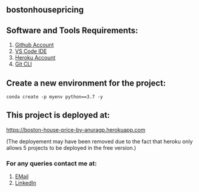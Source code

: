 ## bostonhousepricing

## Software and Tools Requirements:

1. [Github Account](https://github.com)
2. [VS Code IDE](https://code.visualstudio.com/)
3. [Heroku Account](https://heroku.com)
4. [Git CLI](https://git-scm.com/book/en/v2/Getting-Started-The-Command-Line)

## Create a new environment for the project:

```
conda create -p myenv python==3.7 -y
```

## This project is deployed at:
https://boston-house-price-by-anuragp.herokuapp.com

(The deployement may have been removed due to the fact that heroku only allows 5 projects to be deployed in the free version.)

### For any queries contact me at:

1. [EMail](mailto:anuragpacholi2000@gmail.com)
2. [LinkedIn](https://www.linkedin.com/in/anurag-pacholi)
